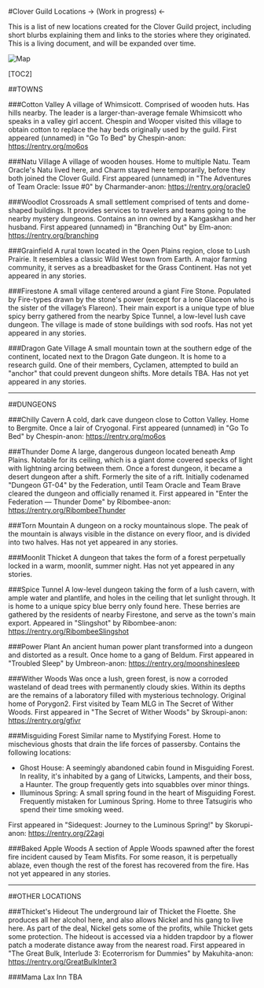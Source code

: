 #Clover Guild Locations
-> (Work in progress) <-

This is a list of new locations created for the Clover Guild project, including short blurbs explaining them and links to the stories where they originated. This is a living document, and will be expanded over time.

![Map](https://i.4cdn.org/vp/1702352501369290.png)

[TOC2]

##TOWNS

###Cotton Valley
A village of Whimsicott. Comprised of wooden huts. Has hills nearby. The leader is a larger-than-average female Whimsicott who speaks in a valley girl accent. Chespin and Wooper visited this village to obtain cotton to replace the hay beds originally used by the guild.
First appeared (unnamed) in "Go To Bed" by Chespin-anon: https://rentry.org/mo6os

###Natu Village
A village of wooden houses. Home to multiple Natu. Team Oracle's Natu lived here, and Charm stayed here temporarily, before they both joined the Clover Guild.
First appeared (unnamed) in "The Adventures of Team Oracle: Issue #0" by Charmander-anon: https://rentry.org/oracle0

###Woodlot Crossroads
A small settlement comprised of tents and dome-shaped buildings. It provides services to travelers and teams going to the nearby mystery dungeons. Contains an inn owned by a Kangaskhan and her husband.
First appeared (unnamed) in "Branching Out" by Elm-anon: https://rentry.org/branching

###Grainfield
A rural town located in the Open Plains region, close to Lush Prairie. It resembles a classic Wild West town from Earth. A major farming community, it serves as a breadbasket for the Grass Continent.
Has not yet appeared in any stories.

###Firestone
A small village centered around a giant Fire Stone. Populated by Fire-types drawn by the stone's power (except for a lone Glaceon who is the sister of the village’s Flareon). Their main export is a unique type of blue spicy berry gathered from the nearby Spice Tunnel, a low-level lush cave dungeon. The village is made of stone buildings with sod roofs.
Has not yet appeared in any stories.

###Dragon Gate Village
A small mountain town at the southern edge of the continent, located next to the Dragon Gate dungeon. It is home to a research guild. One of their members, Cyclamen, attempted to build an "anchor" that could prevent dungeon shifts. More details TBA.
Has not yet appeared in any stories.


---


##DUNGEONS

###Chilly Cavern
A cold, dark cave dungeon close to Cotton Valley. Home to Bergmite. Once a lair of Cryogonal.
First appeared (unnamed) in "Go To Bed" by Chespin-anon: https://rentry.org/mo6os

###Thunder Dome
A large, dangerous dungeon located beneath Amp Plains. Notable for its ceiling, which is a giant dome covered specks of light with lightning arcing between them. Once a forest dungeon, it became a desert dungeon after a shift. Formerly the site of a rift. Initially codenamed "Dungeon GT-04" by the Federation, until Team Oracle and Team Brave cleared the dungeon and officially renamed it.
First appeared in "Enter the Federation — Thunder Dome" by Ribombee-anon: https://rentry.org/RibombeeThunder

###Torn Mountain
A dungeon on a rocky mountainous slope. The peak of the mountain is always visible in the distance on every floor, and is divided into two halves.
Has not yet appeared in any stories.

###Moonlit Thicket
A dungeon that takes the form of a forest perpetually locked in a warm, moonlit, summer night.
Has not yet appeared in any stories.

###Spice Tunnel
A low-level dungeon taking the form of a lush cavern, with ample water and plantlife, and holes in the ceiling that let sunlight through. It is home to a unique spicy blue berry only found here. These berries are gathered by the residents of nearby Firestone, and serve as the town's main export.
Appeared in "Slingshot" by Ribombee-anon: https://rentry.org/RibombeeSlingshot

###Power Plant
An ancient human power plant transformed into a dungeon and distorted as a result. Once home to a gang of Beldum.
First appeared in "Troubled Sleep" by Umbreon-anon: https://rentry.org/moonshinesleep

###Wither Woods
Was once a lush, green forest, is now a corroded wasteland of dead trees with permanently cloudy skies. Within its depths are the remains of a laboratory filled with mysterious technology. Original home of Porygon2. First visited by Team MLG in The Secret of Wither Woods.
First appeared in "The Secret of Wither Woods" by Skroupi-anon: https://rentry.org/gfivr

###Misguiding Forest
Similar name to Mystifying Forest. Home to mischevious ghosts that drain the life forces of passersby. Contains the following locations:
- Ghost House: A seemingly abandoned cabin found in Misguiding Forest. In reality, it's inhabited by a gang of Litwicks, Lampents, and their boss, a Haunter. The group frequently gets into squabbles over minor things.
- Illuminous Spring: A small spring found in the heart of Misguiding Forest. Frequently mistaken for Luminous Spring. Home to three Tatsugiris who spend their time smoking weed.

First appeared in "Sidequest: Journey to the Luminous Spring!" by Skorupi-anon: https://rentry.org/22agi

###Baked Apple Woods
A section of Apple Woods spawned after the forest fire incident caused by Team Misfits. For some reason, it is perpetually ablaze, even though the rest of the forest has recovered from the fire.
Has not yet appeared in any stories.


---


##OTHER LOCATIONS

###Thicket's Hideout
The underground lair of Thicket the Floette. She produces all her alcohol here, and also allows Nickel and his gang to live here. As part of the deal, Nickel gets some of the profits, while Thicket gets some protection. The hideout is accessed via a hidden trapdoor by a flower patch a moderate distance away from the nearest road.
First appeared in "The Great Bulk, Interlude 3: Ecoterrorism for Dummies" by Makuhita-anon: https://rentry.org/GreatBulkInter3

###Mama Lax Inn
TBA